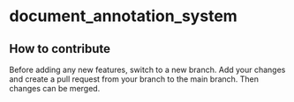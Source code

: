 # document_annotation_system

## How to contribute
Before adding any new features, switch to a new branch. Add your changes and create a pull request from your branch to the main branch. Then changes can be merged.

